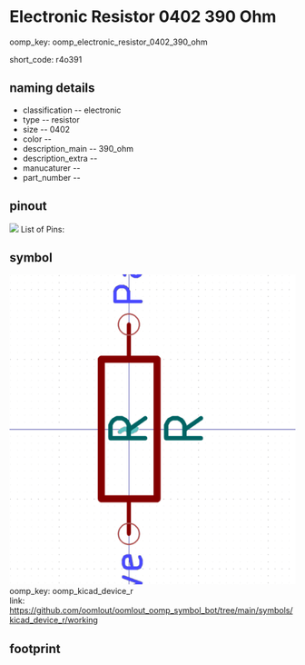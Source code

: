 # Electronic Resistor 0402 390 Ohm
oomp_key: oomp_electronic_resistor_0402_390_ohm  

short_code: r4o391
## naming details
* classification -- electronic
* type -- resistor
* size -- 0402
* color -- 
* description_main -- 390_ohm
* description_extra -- 
* manucaturer -- 
* part_number -- 
## pinout
![](working_pinout_600.png)
List of Pins:

## symbol

![](symbol/0/working/working_600.png)  
oomp_key: oomp_kicad_device_r  
link: https://github.com/oomlout/oomlout_oomp_symbol_bot/tree/main/symbols/kicad_device_r/working  


## footprint
